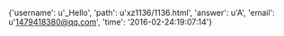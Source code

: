 {'username': u'_Hello', 'path': u'xz1136/1136.html', 'answer': u'A', 'email': u'1479418380@qq.com', 'time': '2016-02-24:19:07:14'}